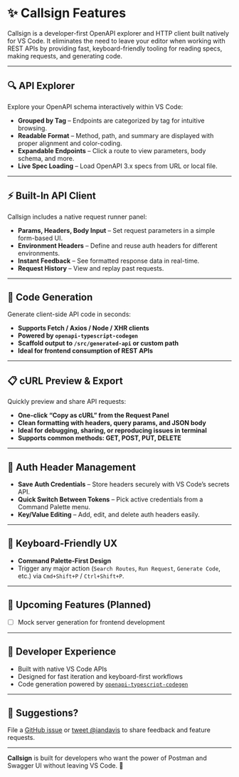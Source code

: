# ✨ Callsign Features

Callsign is a developer-first OpenAPI explorer and HTTP client built natively for VS Code. It eliminates the need to leave your editor when working with REST APIs by providing fast, keyboard-friendly tooling for reading specs, making requests, and generating code.

---

## 🔍 API Explorer

Explore your OpenAPI schema interactively within VS Code:

-   **Grouped by Tag** – Endpoints are categorized by tag for intuitive browsing.
-   **Readable Format** – Method, path, and summary are displayed with proper alignment and color-coding.
-   **Expandable Endpoints** – Click a route to view parameters, body schema, and more.
-   **Live Spec Loading** – Load OpenAPI 3.x specs from URL or local file.

---

## ⚡️ Built-In API Client

Callsign includes a native request runner panel:

-   **Params, Headers, Body Input** – Set request parameters in a simple form-based UI.
-   **Environment Headers** – Define and reuse auth headers for different environments.
-   **Instant Feedback** – See formatted response data in real-time.
-   **Request History** – View and replay past requests.

---

## 🧩 Code Generation

Generate client-side API code in seconds:

-   **Supports Fetch / Axios / Node / XHR clients**
-   **Powered by `openapi-typescript-codegen`**
-   **Scaffold output to `/src/generated-api` or custom path**
-   **Ideal for frontend consumption of REST APIs**

---

## 📋 cURL Preview & Export

Quickly preview and share API requests:

-   **One-click “Copy as cURL” from the Request Panel**
-   **Clean formatting with headers, query params, and JSON body**
-   **Ideal for debugging, sharing, or reproducing issues in terminal**
-   **Supports common methods: GET, POST, PUT, DELETE**

---

## 🔐 Auth Header Management

-   **Save Auth Credentials** – Store headers securely with VS Code’s secrets API.
-   **Quick Switch Between Tokens** – Pick active credentials from a Command Palette menu.
-   **Key/Value Editing** – Add, edit, and delete auth headers easily.

---

## 🧠 Keyboard-Friendly UX

-   **Command Palette-First Design**
-   Trigger any major action (`Search Routes`, `Run Request`, `Generate Code`, etc.) via `Cmd+Shift+P` / `Ctrl+Shift+P`.

---

## 🧪 Upcoming Features (Planned)

-   [ ] Mock server generation for frontend development

---

## 🔧 Developer Experience

-   Built with native VS Code APIs
-   Designed for fast iteration and keyboard-first workflows
-   Code generation powered by [`openapi-typescript-codegen`](https://github.com/ferdikoomen/openapi-typescript-codegen)

---

## 💬 Suggestions?

File a [GitHub issue](https://github.com/your-org/callsign/issues) or [tweet @iandavis](https://twitter.com/iandavis) to share feedback and feature requests.

---

**Callsign** is built for developers who want the power of Postman and Swagger UI without leaving VS Code. 🧠
